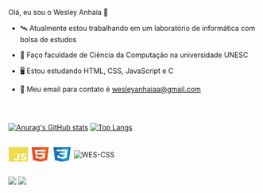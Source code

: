   Olá, eu sou o Wesley Anhaia 👋

- 🛰️ Atualmente estou trabalhando em um laboratório de informática com bolsa de estudos

- 🏫 Faço faculdade de Ciência da Computação na universidade UNESC

- 🖥️ Estou estudando HTML, CSS, JavaScript e C

- 📧 Meu email para contato é wesleyanhaiaa@gmail.com

##

<br>


[![Anurag's GitHub stats](https://github-readme-stats.vercel.app/api?username=wesleyanhaia&show_icons=true&theme=radical)](https://github.com/anuraghazra/github-readme-stats) [![Top Langs](https://github-readme-stats.vercel.app/api/top-langs/?username=wesleyanhaia&hide_progress=true&theme=radical)](https://github.com/anuraghazra/github-readme-stats)


<div style="display: inline_block"><br>
  <img align="center" alt="WES-Js" height="30" width="40" src="https://raw.githubusercontent.com/devicons/devicon/master/icons/javascript/javascript-plain.svg">
  <img align="center" alt="WES-HTML" height="30" width="40" src="https://raw.githubusercontent.com/devicons/devicon/master/icons/html5/html5-original.svg">
  <img align="center" alt="WES-CSS" height="30" width="40" src="https://raw.githubusercontent.com/devicons/devicon/master/icons/css3/css3-original.svg">
  <img align="center" alt="WES-CSS" height="30" width="40" src="https://cdn.jsdelivr.net/gh/devicons/devicon/icons/c/c-original.svg" />
</div>
  
  ##
 
<div> 
  <a href="https://instagram.com/wesleyanhaia" target="_blank"><img src="https://img.shields.io/badge/-Instagram-%23E4405F?style=for-the-badge&logo=instagram&logoColor=white" target="_blank"></a>
  <a href = "mailto:wesleyanhaiaa@gmail.com"><img src="https://img.shields.io/badge/-Gmail-%23333?style=for-the-badge&logo=gmail&logoColor=white" target="_blank"></a>


</div>
  
